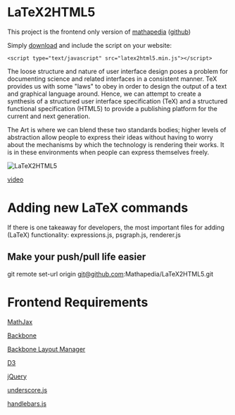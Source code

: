 LaTeX2HTML5
====================

This project is the frontend only version of [mathapedia](https://mathapedia.com) ([github](https://github.com/pyramation/LaTeX2HTML5))

Simply [download](https://raw.github.com/Mathapedia/LaTeX2HTML5/master/latex2html5.min.js) and include the script on your website: 

    <script type="text/javascript" src="latex2html5.min.js"></script>


The loose structure and nature of user interface design poses a problem for documenting science and related interfaces in a consistent manner. TeX provides us with some "laws" to obey in order to design the output of a text and graphical language around. Hence, we can attempt to create a synthesis of a structured user interface specification (TeX) and a structured functional specification (HTML5) to provide a publishing platform for the current and next generation.

The Art is where we can blend these two standards bodies; higher levels of abstraction allow people to express their ideas without having to worry about the mechanisms by which the technology is rendering their works. It is in these environments when people can express themselves freely.

![LaTeX2HTML5](http://latex2html5.com/assets/images/photo.png)


[video](http://www.youtube.com/watch?v=QYMLMUKJyFc)

Adding new LaTeX commands
=========================

If there is one takeaway for developers, the most important files for adding (LaTeX) functionality: expressions.js, psgraph.js, renderer.js

Make your push/pull life easier
-------------------------------

git remote set-url origin git@github.com:Mathapedia/LaTeX2HTML5.git

# Frontend Requirements

[MathJax](http://www.mathjax.org/)
    
[Backbone](https://github.com/documentcloud/backbone)

[Backbone Layout Manager](https://github.com/tbranyen/backbone.layoutmanager)
    
[D3](http://d3js.org/)
  
[jQuery](http://jquery.com/)
    
[underscore.js](http://underscorejs.org/)

[handlebars.js](http://handlebarsjs.com/)

